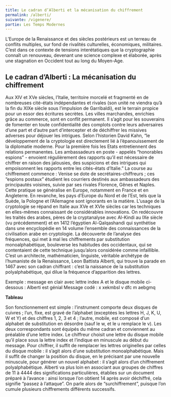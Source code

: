 ```yaml
---
title: Le cadran d’Alberti et la mécanisation du chiffrement
permalink: /alberti/
suivante: /vigenere/
partie: Les Temps Modernes
---
```


L’Europe de la Renaissance et des siècles postérieurs est un terreau de conflits multiples, sur fond de rivalités culturelles, économiques, militaires. C’est dans ce contexte de tensions interétatiques que la cryptographie connaît un renouveau, devenant une science complexe et élaborée, après une stagnation en Occident tout au long du Moyen-Age.


## Le cadran d’Alberti : La mécanisation du chiffrement

Aux XIV et XVe siècles, l’Italie, territoire morcelé et fragmenté en de nombreuses cité-états indépendantes et rivales (son unité ne viendra qu’à la fin du XIXe siècle sous l’impulsion de Garribaldi), est le terrain propice pour un essor des écritures secrètes. Les villes marchandes, enrichies grâce au commerce, sont en conflit permanent. Il s’agit pour les souverains de fomenter en toute confidentialité des complots contre leurs adversaires d’une part et d’autre part d’intercepter et de déchiffrer les missives adverses pour déjouer les intrigues. Selon l’historien David Kahn, “le développement de la cryptologie est directement lié à l’épanouissement de la diplomatie moderne. Pour la première fois les Etats entretiennent des relations permanentes. Les ambassadeurs en poste - appelés “honorables espions” - envoient régulièrement des rapports qu’il est nécessaire de chiffrer en raison des jalousies, des suspicions et des intrigues qui empoisonnent les rapports entre les cités-états d’Italie.” La course au chiffrement commence : Venise se dote de secrétaires-chiffreurs ; ces “espions postaux” étudient les courriers destinés aux ambassadeurs des principautés voisines, suivie par ses rivales Florence, Gênes et Naples. Cette pratique se généralise en Europe, notamment en France et en Angleterre. En revanche, les pays d’Europe du Nord et de l’Est, tels que la Suède, la Pologne et l’Allemagne sont ignorants en la matière.
L’usage de la cryptologie se répand en Italie aux XVe et XVIe siècles car les techniques en elles-mêmes connaissant de considérables innovations. On redécouvre les traités des arabes, pères de la cryptanalyse avec Al-Kindi au IXe siècle (vu précédemment) et en 1412 l’égyptien Al-Qalqashandi qui synthétise dans une encyclopédie en 14 volume l’ensemble des connaissances de la civilisation arabe en cryptologie. La découverte de l’analyse des fréquences, qui met à mal les chiffrements par substitution monoalphabétique, bouleverse les habitudes des occidentaux, qui se contentaient de cette technique jusqu’alors considérée comme infaillible. C’est un architecte, mathématicien, linguiste, véritable archétype de l’humaniste de la Renaissance, Leon Battista Alberti, qui trouve la parade en 1467 avec son cadran chiffrant : c’est la naissance de la substitution polyalphabétique, qui dilue la fréquence d’apparition des lettres.

Exemple : message en clair avec lettre index A et le disque mobile ci-dessous  : Alberti est génial
Message codé : x xekmbsl v dfc m aebgmq

**Tableau**

Son fonctionnement est simple : l’instrument comporte deux disques de cuivres ; l’un, fixe, est gravé de l’alphabet (exceptées les lettres H, J, K, U, W et Y) et des chiffres 1, 2, 3 et 4 ; l’autre, mobile, est composé d’un alphabet de substitution en désordre (sauf le w, et le u remplace le v). Les deux correspondants sont équipés du même cadran et conviennent au préalable d’une lettre index. Le chiffreur choisit une lettre du disque mobile qu’il place sous la lettre index et l’indique en minuscule au début du message. Pour chiffrer, il suffit de remplacer les lettres originelles par celles du disque mobile : il s’agit alors d’une substitution monoalphabétique. Mais il suffit de changer la position du disque, en le précisant par une nouvelle minuscule, pour générer un nouvel alphabet : il s’agit alors d’un chiffrement polyalphabétique. Alberti va plus loin en associant aux groupes de chiffres de 11 à 4444 des significations particulières, établies sur un document préparé à l’avance : ainsi lorsque l’on obtient 14 après avoir déchiffré, cela signifie “passez à l’attaque”. On parle alors de “surchiffrement”, puisque l’on cumule plusieurs chiffrements différents successifs.
